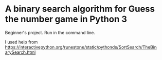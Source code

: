 # A binary search algorithm for Guess the number game in Python 3
Beginner's project.
Run in the command line.

I used help from https://interactivepython.org/runestone/static/pythonds/SortSearch/TheBinarySearch.html
